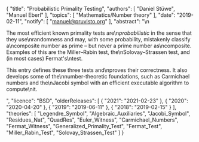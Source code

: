 {
    "title": "Probabilistic Primality Testing",
    "authors": [
        "Daniel Stüwe",
        "Manuel Eberl"
    ],
    "topics": [
        "Mathematics/Number theory"
    ],
    "date": "2019-02-11",
    "notify": [
        "manuel@pruvisto.org"
    ],
    "abstract": "\n<p>The most efficient known primality tests are\n<em>probabilistic</em> in the sense that they use\nrandomness and may, with some probability, mistakenly classify a\ncomposite number as prime &ndash; but never a prime number as\ncomposite. Examples of this are the Miller&ndash;Rabin test, the\nSolovay&ndash;Strassen test, and (in most cases) Fermat's\ntest.</p> <p>This entry defines these three tests and\nproves their correctness. It also develops some of the\nnumber-theoretic foundations, such as Carmichael numbers and the\nJacobi symbol with an efficient executable algorithm to compute\nit.</p>",
    "licence": "BSD",
    "olderReleases": [
        {
            "2021": "2021-02-23"
        },
        {
            "2020": "2020-04-20"
        },
        {
            "2019": "2019-06-11"
        },
        {
            "2018": "2019-02-15"
        }
    ],
    "theories": [
        "Legendre_Symbol",
        "Algebraic_Auxiliaries",
        "Jacobi_Symbol",
        "Residues_Nat",
        "QuadRes",
        "Euler_Witness",
        "Carmichael_Numbers",
        "Fermat_Witness",
        "Generalized_Primality_Test",
        "Fermat_Test",
        "Miller_Rabin_Test",
        "Solovay_Strassen_Test"
    ]
}